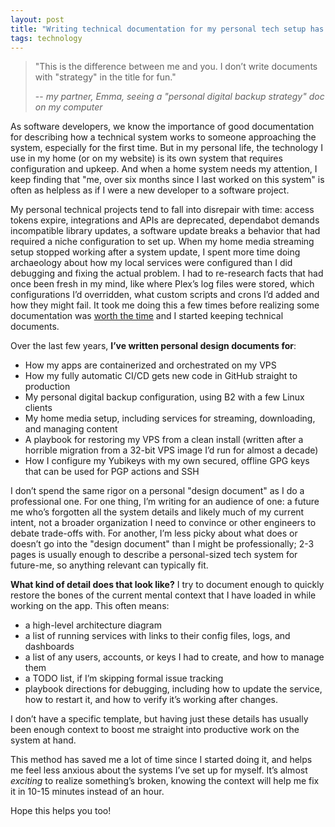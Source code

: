 ```yaml
---
layout: post
title: "Writing technical documentation for my personal tech setup has made my life easier"
tags: technology
---
```


> "This is the difference between me and you. I don’t write documents with "strategy" in the title for fun."
>
> -- *my partner, Emma, seeing a "personal digital backup strategy" doc on my computer*

As software developers, we know the importance of good documentation for describing how a technical system works to someone approaching the system, especially for the first time. But in my personal life, the technology I use in my home (or on my website) is its own system that requires configuration and upkeep. And when a home system needs my attention, I keep finding that "me, over six months since I last worked on this system" is often as helpless as if I were a new developer to a software project.

My personal technical projects tend to fall into disrepair with time: access tokens expire, integrations and APIs are deprecated, dependabot demands incompatible library updates, a software update breaks a behavior that had required a niche configuration to set up. When my home media streaming setup stopped working after a system update, I spent more time doing archaeology about how my local services were configured than I did debugging and fixing the actual problem. I had to re-research facts that had once been fresh in my mind, like where Plex’s log files were stored, which configurations I’d overridden, what custom scripts and crons I’d added and how they might fail. It took me doing this a few times before realizing some documentation was [worth the time](https://xkcd.com/1205/) and I started keeping technical documents.

Over the last few years, **I’ve written personal design documents for**:

- How my apps are containerized and orchestrated on my VPS
- How my fully automatic CI/CD gets new code in GitHub straight to production
- My personal digital backup configuration, using B2 with a few Linux clients
- My home media setup, including services for streaming, downloading, and managing content
- A playbook for restoring my VPS from a clean install (written after a horrible migration from a 32-bit VPS image I’d run for almost a decade)
- How I configure my Yubikeys with my own secured, offline GPG keys that can be used for PGP actions and SSH

I don’t spend the same rigor on a personal "design document" as I do a professional one. For one thing, I’m writing for an audience of one: a future me who’s forgotten all the system details and likely much of my current intent, not a broader organization I need to convince or other engineers to debate trade-offs with. For another, I’m less picky about what does or doesn’t go into the "design document" than I might be professionally; 2-3 pages is usually enough to describe a personal-sized tech system for future-me, so anything relevant can typically fit.

**What kind of detail does that look like?** I try to document enough to quickly restore the bones of the current mental context that I have loaded in while working on the app. This often means:

- a high-level architecture diagram
- a list of running services with links to their config files, logs, and dashboards
- a list of any users, accounts, or keys I had to create, and how to manage them
- a TODO list, if I’m skipping formal issue tracking
- playbook directions for debugging, including how to update the service, how to restart it, and how to verify it’s working after changes.

I don’t have a specific template, but having just these details has usually been enough context to boost me straight into productive work on the system at hand.

This method has saved me a lot of time since I started doing it, and helps me feel less anxious about the systems I’ve set up for myself. It’s almost *exciting* to realize something’s broken, knowing the context will help me fix it in 10-15 minutes instead of an hour.

Hope this helps you too!